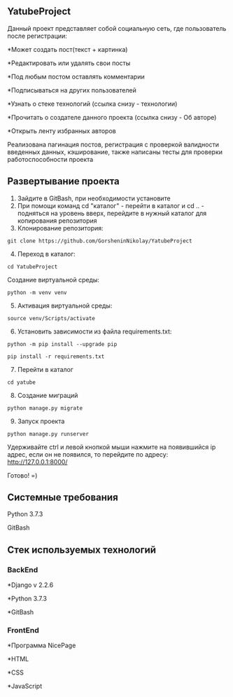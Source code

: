 YatubeProject
-
Данный проект представляет собой социальную сеть, где пользователь после регистрации:

*Может создать пост(текст + картинка)

*Редактировать или удалять свои посты

*Под любым постом оставлять комментарии

*Подписываться на других пользователей

*Узнать о стеке технологий (ссылка снизу - технологии)

*Прочитать о создателе данного проекта (ссылка снизу - Об авторе)

*Открыть ленту избранных авторов

Реализована пагинация постов, регистрация с проверкой валидности введенных данных, кэширование, также написаны тесты для проверки работоспособности проекта


Развертывание проекта
-
1. Зайдите в GitBash, при необходимости установите
2. При помощи команд cd "каталог" - перейти в каталог и cd .. - подняться на уровень вверх, перейдите в нужный каталог для копирования репозитория
3. Клонирование репозитория:
```
git clone https://github.com/GorsheninNikolay/YatubeProject
```
4. Переход в каталог:
```
cd YatubeProject 
```
Создание виртуальной среды:
```
python -m venv venv 
```
5. Активация виртуальной среды:
```
source venv/Scripts/activate
```
6. Установить зависимости из файла requirements.txt:
```
python -m pip install --upgrade pip
```
```
pip install -r requirements.txt
```
7. Перейти в каталог
```
cd yatube
```
8. Создание миграций
``` 
python manage.py migrate 
```
9. Запуск проекта
```
python manage.py runserver
```
Удерживайте ctrl и левой кнопкой мыши нажмите на появившийся ip адрес, если он не появился, то перейдите по адресу: http://127.0.0.1:8000/

Готово! =)

Системные требования
-

Python 3.7.3

GitBash

Стек используемых технологий
-

### BackEnd
*Django v 2.2.6

*Python 3.7.3

*GitBash

### FrontEnd
*Программа NicePage

*HTML

*CSS

*JavaScript
